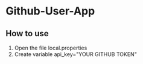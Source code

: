 # Github-User-App

## How to use

1. Open the file local.properties
2. Create variable api_key="YOUR GITHUB TOKEN"
